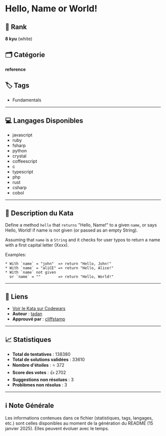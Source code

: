 # Hello, Name or World!

## 🏅 Rank
**8 kyu** (white)

## 🗂️ Catégorie
**reference**

## 🏷️ Tags
- Fundamentals

---

## 💻 Langages Disponibles
- javascript
- ruby
- fsharp
- python
- crystal
- coffeescript
- c
- typescript
- php
- rust
- csharp
- cobol

---

## 📜 Description du Kata

Define a method ```hello``` that ```returns``` "Hello, Name!" to a given ```name```, or says Hello, World! if name is not given (or passed as an empty String).

Assuming that ```name``` is a ```String``` and it checks for user typos to return a name with a first capital letter (Xxxx).

Examples:
```
* With `name` = "john"  => return "Hello, John!"
* With `name` = "aliCE" => return "Hello, Alice!"
* With `name` not given 
  or `name` = ""        => return "Hello, World!"
```

---

## 🔗 Liens
- [Voir le Kata sur Codewars](https://www.codewars.com/kata/57e3f79c9cb119374600046b)
- **Auteur** : [tadan](https://www.codewars.com/users/tadan)
- **Approuvé par** : [cliffstamp](https://www.codewars.com/users/cliffstamp)

---

## 📈 Statistiques
- **Total de tentatives** : 138380
- **Total de solutions validées** : 33610
- **Nombre d'étoiles** : ⭐ 372
- **Score des votes** : 👍 2702
- **Suggestions non résolues** : 3
- **Problèmes non résolus** : 3

---

## ℹ️ Note Générale
Les informations contenues dans ce fichier (statistiques, tags, langages, etc.) sont celles disponibles au moment de la génération du README (15 janvier 2025). Elles peuvent évoluer avec le temps.
